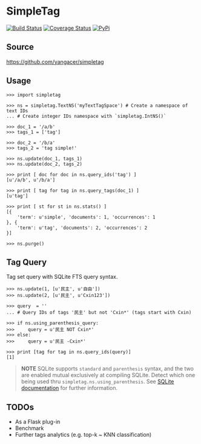 # SimpleTag

[![Build Status](https://travis-ci.org/yangacer/simpletag.svg?branch=master)](https://travis-ci.org/yangacer/simpletag) [![Coverage Status](https://coveralls.io/repos/yangacer/simpletag/badge.svg?branch=master&service=github)](https://coveralls.io/github/yangacer/simpletag?branch=master) [![PyPi](https://img.shields.io/pypi/v/simpletag.svg)](https://pypi.python.org/pypi/simpletag)

## Source

https://github.com/yangacer/simpletag

## Usage

```
>>> import simpletag

>>> ns = simpletag.TextNS('myTextTagSpace') # Create a namespace of text IDs
... # Create integer IDs namespace with `simpletag.IntNS()`

>>> doc_1 = '/a/b'
>>> tags_1 = ['tag']

>>> doc_2 = '/b/a'
>>> tags_2 = 'tag simple!'

>>> ns.update(doc_1, tags_1)
>>> ns.update(doc_2, tags_2)

>>> print [ doc for doc in ns.query_ids('tag') ]
[u'/a/b', u'/b/a']

>>> print [ tag for tag in ns.query_tags(doc_1) ]
[u'tag']

>>> print [ st for st in ns.stats() ]
[{
    'term': u'simple', 'documents': 1, 'occurrences': 1
}, {
    'term': u'tag', 'documents': 2, 'occurrences': 2
}]

>>> ns.purge()
```

## Tag Query

Tag set query with SQLite FTS query syntax.

```
>>> ns.update(1, [u'民主', u'自由'])
>>> ns.update(2, [u'民主', u'Cxin123'])

>>> query  = ''
... # Query IDs of tags '民主' but not 'Cxin*' (tags start with Cxin)

>>> if ns.using_parenthesis_query:
>>>     query = u'民主 NOT Cxin*'
>>> else:
>>>     query = u'民主 -Cxin*'

>>> print [tag for tag in ns.query_ids(query)]
[1]

```

> **NOTE** SQLite supports `standard` and `parenthesis` syntax, and the two are
enabled mutual exclusively at compiling SQLite.
Detect which one being used thru `simpletag.ns.using_parenthesis`.
See [SQLite documentation](http://www.sqlite.org/fts3.html#section_3) for
further information.

## TODOs

- As a Flask plug-in
- Benchmark
- Further tags analytics (e.g. top-k ~ KNN classification)

